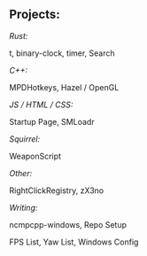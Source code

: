 ## Projects:
*Rust:*

t, binary-clock, timer, Search

*C++:*

MPDHotkeys, Hazel / OpenGL

*JS / HTML / CSS:*

Startup Page, SMLoadr

*Squirrel:*

WeaponScript

*Other:*

RightClickRegistry, zX3no

*Writing:*

ncmpcpp-windows, Repo Setup

FPS List, Yaw List, Windows Config
